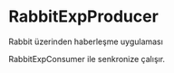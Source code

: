 # RabbitExpProducer

Rabbit üzerinden haberleşme uygulaması

RabbitExpConsumer ile senkronize çalışır.
